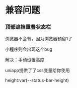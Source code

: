 # **兼容问题**



### 顶部遮挡重叠状态栏

浏览器不会有，因为浏览器预留1了

小程序则会出现这个bug

解决：手动设置高度

uniapp提供了了css变量给你使用

height:var(--status-bar-height)